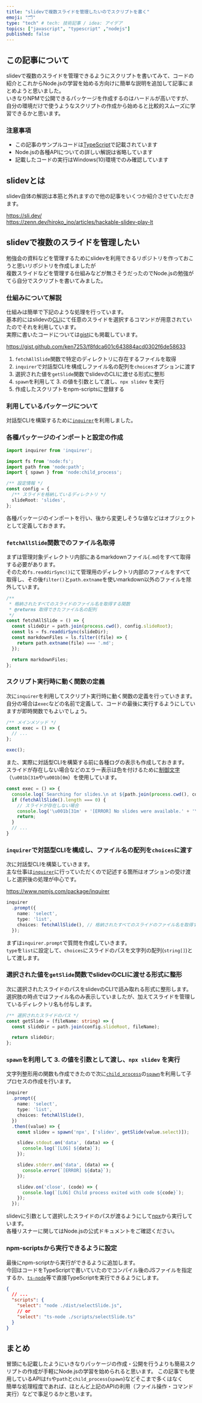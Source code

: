 ```yaml
---
title: "slidevで複数スライドを管理したいのでスクリプトを書く"
emoji: "🗂"
type: "tech" # tech: 技術記事 / idea: アイデア
topics: ["javascript", "typescript" ,"nodejs"]
published: false
---
```


## この記事について

slidevで複数のスライドを管理できるようにスクリプトを書いてみて、コードの紹介とこれからNode.jsの学習を始める方向けに簡単な説明を追加して記事にまとめようと思いました。  
いきなりNPMで公開できるパッケージを作成するのはハードルが高いですが、自分の環境だけで使うようなスクリプトの作成から始めると比較的スムーズに学習できるかと思います。

### 注意事項

- この記事のサンプルコードは[TypeScript](https://www.typescriptlang.org/)で記載されています
- Node.jsの各種APIについての詳しい解説は省略しています
- 記載したコードの実行はWindows(10)環境でのみ確認しています

## slidevとは

slidev自体の解説は本筋と外れますので他の記事をいくつか紹介させていただきます。

https://sli.dev/  
https://zenn.dev/hiroko_ino/articles/hackable-slidev-play-lt

## slidevで複数のスライドを管理したい

勉強会の資料などを管理するためにslidevを利用できるリポジトリを作っておこうと思いリポジトリを作成しましたが  
複数スライドなどを管理する仕組みなどが無さそうだったのでNode.jsの勉強がてら自分でスクリプトを書いてみました。  

### 仕組みについて解説

仕組みは簡単で下記のような処理を行っています。  
基本的にはslidevの[CLI](https://sli.dev/guide/#command-line-interface)にて任意のスライドを選択するコマンドが用意されていたのでそれを利用しています。  
実際に書いたコードについては[gist](https://gist.github.com/ken7253/f8fdca601c643884acd0302f6de58633)にも掲載しています。

https://gist.github.com/ken7253/f8fdca601c643884acd0302f6de58633

1. `fetchAllSlide`関数で特定のディレクトリに存在するファイルを取得
2. `inquirer`で対話型CLIを構成しファイル名の配列を`choices`オプションに渡す
3. 選択された値を`getSlide`関数でslidevのCLIに渡せる形式に整形
4. `spawn`を利用して 3. の値を引数として渡し、`npx slidev` を実行
5. 作成したスクリプトをnpm-scriptsに登録する

### 利用しているパッケージについて

対話型CLIを構築するために[`inquirer`](https://www.npmjs.com/package/inquirer)を利用しました。

### 各種パッケージのインポートと設定の作成

```ts:selectSlide.ts
import inquirer from 'inquirer';

import fs from 'node:fs';
import path from 'node:path';
import { spawn } from 'node:child_process';

/** 設定情報 */
const config = {
  /** スライドを格納しているディレクトリ */
  slideRoot: 'slides',
};
```

各種パッケージのインポートを行い、後から変更しそうな値などはオブジェクトとして定義しておきます。

### `fetchAllSlide`関数でのファイル名取得

まずは管理対象ディレクトリ内部にあるmarkdownファイル(`.md`)をすべて取得する必要があります。  
そのため`fs.readdirSync()`にて管理用のディレクトリ内部のファイルをすべて取得し、その後`filter()`と`path.extname`を使いmarkdown以外のファイルを除外しています。

```ts:selectSlide.ts
/**
 * 格納されたすべてのスライドのファイル名を取得する関数
 * @returns 取得できたファイル名の配列
 */
const fetchAllSlide = () => {
  const slideDir = path.join(process.cwd(), config.slideRoot);
  const ls = fs.readdirSync(slideDir);
  const markdownFiles = ls.filter((file) => {
    return path.extname(file) === '.md';
  });

  return markdownFiles;
};
```

### スクリプト実行時に動く関数の定義

次に`inquirer`を利用してスクリプト実行時に動く関数の定義を行っていきます。  
自分の場合は`exec`などの名前で定義して、コードの最後に実行するようにしていますが即時関数でもよいでしょう。

```ts:selectSlide.ts
/** メインメソッド */
const exec = () => {
  // ...
};

exec();
```

また、実際に対話型CLIを構築する前に各種ログの表示も作成しておきます。  
スライドが存在しない場合などのエラー表示は色を付けるために[制御文字](https://qiita.com/shuhei/items/a61b4324fd5dbc1af79b)（`\u001b[31m`や`\u001b[0m`）を使用しています。

```ts:selectSlide.ts
const exec = () => {
  console.log(`Searching for slides.\n at ${path.join(process.cwd(), config.slideRoot)}`);
  if (fetchAllSlide().length === 0) {
    // スライドが存在しない場合
    console.log('\u001b[31m' + '[ERROR] No slides were available.' + '\u001b[0m');
    return;
  }
  // ...
}
```

### `inquirer`で対話型CLIを構成し、ファイル名の配列を`choices`に渡す

次に対話型CLIを構築していきます。  
主な仕事は[`inquirer`](https://www.npmjs.com/package/inquirer)に行っていただくので記述する箇所はオプションの受け渡しと選択後の処理が中心です。

https://www.npmjs.com/package/inquirer

```ts:selectSlide.ts
inquirer
  .prompt({
    name: 'select',
    type: 'list',
    choices: fetchAllSlide(), // 格納されたすべてのスライドのファイル名を取得する関数
  });
```

まずは`inquirer.prompt`で質問を作成していきます。  
`type`を`list`に設定して、`choices`にスライドのパスを文字列の配列(`string[]`)として渡します。

### 選択された値を`getSlide`関数でslidevのCLIに渡せる形式に整形

次に選択されたスライドのパスをslidevのCLIで読み取れる形式に整形します。  
選択肢の時点ではファイル名のみ表示していましたが、加えてスライドを管理しているディレクトリ名も付与します。

```ts:selectSlide.ts
/** 選択されたスライドのパス */
const getSlide = (fileName: string) => {
  const slideDir = path.join(config.slideRoot, fileName);

  return slideDir;
};
```

### `spawn`を利用して 3. の値を引数として渡し、`npx slidev` を実行

文字列整形用の関数も作成できたので次に[`child_process`](https://nodejs.org/api/child_process.html)の[`spawn`](https://nodejs.org/api/child_process.html#spawning-bat-and-cmd-files-on-windows)を利用して子プロセスの作成を行います。

```ts:selectSlide.ts
inquirer
  .prompt({
    name: 'select',
    type: 'list',
    choices: fetchAllSlide(),
  })
  .then((value) => {
    const slidev = spawn('npx', ['slidev', getSlide(value.select)]);

    slidev.stdout.on('data', (data) => {
      console.log(`[LOG] ${data}`);
    });

    slidev.stderr.on('data', (data) => {
      console.error(`[ERROR] ${data}`);
    });

    slidev.on('close', (code) => {
      console.log(`[LOG] Child process exited with code ${code}`);
    });
  });
```

slidevに引数として選択したスライドのパスが渡るようにして[npx](https://www.npmjs.com/package/npx)から実行しています。  
各種リスナーに関してはNode.jsの公式ドキュメントをご確認ください。

### npm-scriptsから実行できるように設定

最後にnpm-scriptから実行ができるように追加します。  
今回はコードをTypeScriptで書いていたのでコンパイル後のJSファイルを指定するか、[`ts-node`](https://www.npmjs.com/package/ts-node)等で直接TypeScriptを実行できるようにします。  

```json:package.json
{
  // ...
  "scripts": {
    "select": "node ./dist/selectSlide.js",
    // or
    "select": "ts-node ./scripts/selectSlide.ts"
  }
}
```

## まとめ

冒頭にも記載したようにいきなりパッケージの作成・公開を行うよりも簡易スクリプトの作成が手軽にNode.jsの学習を始められると思います。
この記事でも使用しているAPIは`fs`や`path`と`child_process`(`spawn`)などそこまで多くはなく  
簡単な処理程度であれば、ほとんど上記のAPIの利用（ファイル操作・コマンド実行）などで事足りるかと思います。
